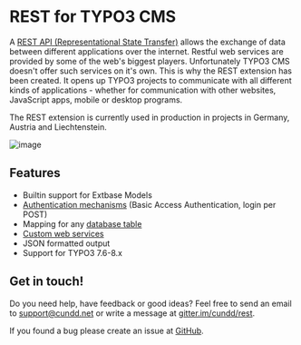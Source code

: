 REST for TYPO3 CMS
==================

A [REST API (Representational State Transfer)](http://en.wikipedia.org/wiki/Representational_state_transfer) allows the exchange of data between different applications over the internet. Restful web services are provided by some of the web's biggest players. Unfortunately TYPO3 CMS doesn't offer such services on it's own. This is why the REST extension has been created. It opens up TYPO3 projects to communicate with all different kinds of applications - whether for communication with other websites, JavaScript apps, mobile or desktop programs.

The REST extension is currently used in production in projects in Germany, Austria and Liechtenstein.

![image](Resources/Public/Images/rest-usage-map.png)

Features
--------

- Builtin support for Extbase Models
- [Authentication mechanisms](/Configuration/Authentication/) (Basic Access Authentication, login per POST)
- Mapping for any [database table](/Configuration/Virtual+Objects/)
- [Custom web services](Tutorial.md)
- JSON formatted output
- Support for TYPO3 7.6-8.x


Get in touch!
-------------

Do you need help, have feedback or good ideas? Feel free to send an email to [support@cundd.net](mailto:support@cundd.net) or write a message at [gitter.im/cundd/rest](https://gitter.im/cundd/rest).

If you found a bug please create an issue at [GitHub](https://github.com/cundd/rest/issues).
